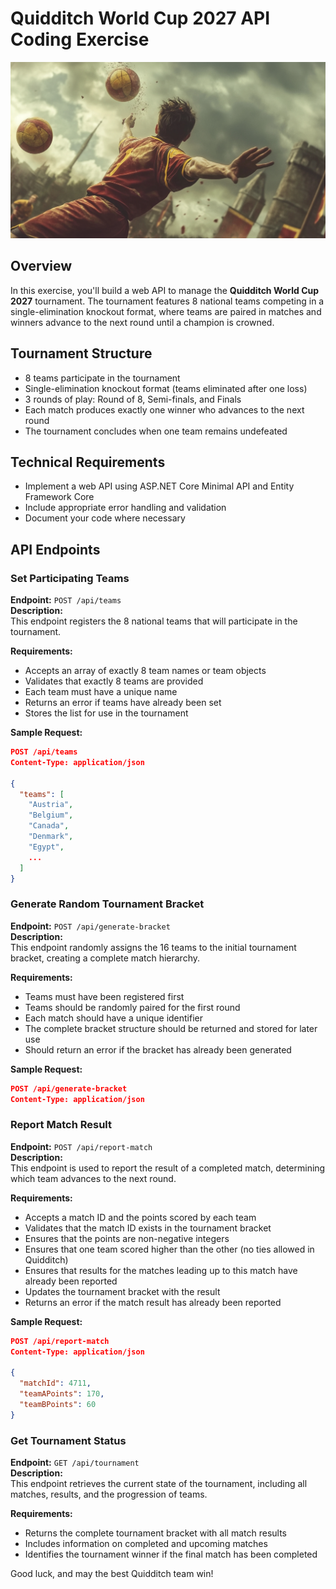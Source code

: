 # Quidditch World Cup 2027 API Coding Exercise

![hero](./hero.png)

## Overview

In this exercise, you'll build a web API to manage the **Quidditch World Cup 2027** tournament. The tournament features 8 national teams competing in a single-elimination knockout format, where teams are paired in matches and winners advance to the next round until a champion is crowned.

## Tournament Structure

- 8 teams participate in the tournament
- Single-elimination knockout format (teams eliminated after one loss)
- 3 rounds of play: Round of 8, Semi-finals, and Finals
- Each match produces exactly one winner who advances to the next round
- The tournament concludes when one team remains undefeated

## Technical Requirements

- Implement a web API using ASP.NET Core Minimal API and Entity Framework Core
- Include appropriate error handling and validation
- Document your code where necessary

## API Endpoints

### Set Participating Teams

**Endpoint:** `POST /api/teams`  
**Description:**  
This endpoint registers the 8 national teams that will participate in the tournament.

**Requirements:**  
- Accepts an array of exactly 8 team names or team objects
- Validates that exactly 8 teams are provided
- Each team must have a unique name
- Returns an error if teams have already been set
- Stores the list for use in the tournament

**Sample Request:**

```json
POST /api/teams
Content-Type: application/json

{
  "teams": [
    "Austria",
    "Belgium",
    "Canada",
    "Denmark",
    "Egypt",
    ...
  ]
}
```

### Generate Random Tournament Bracket

**Endpoint:** `POST /api/generate-bracket`  
**Description:**  
This endpoint randomly assigns the 16 teams to the initial tournament bracket, creating a complete match hierarchy.

**Requirements:**  
- Teams must have been registered first
- Teams should be randomly paired for the first round
- Each match should have a unique identifier
- The complete bracket structure should be returned and stored for later use
- Should return an error if the bracket has already been generated

**Sample Request:**

```json
POST /api/generate-bracket
Content-Type: application/json
```

### Report Match Result

**Endpoint:** `POST /api/report-match`  
**Description:**  
This endpoint is used to report the result of a completed match, determining which team advances to the next round.

**Requirements:**  
- Accepts a match ID and the points scored by each team
- Validates that the match ID exists in the tournament bracket
- Ensures that the points are non-negative integers
- Ensures that one team scored higher than the other (no ties allowed in Quidditch)
- Ensures that results for the matches leading up to this match have already been reported
- Updates the tournament bracket with the result
- Returns an error if the match result has already been reported

**Sample Request:**

```json
POST /api/report-match
Content-Type: application/json

{
  "matchId": 4711,
  "teamAPoints": 170,
  "teamBPoints": 60
}
```

### Get Tournament Status

**Endpoint:** `GET /api/tournament`  
**Description:**  
This endpoint retrieves the current state of the tournament, including all matches, results, and the progression of teams.

**Requirements:**  
- Returns the complete tournament bracket with all match results
- Includes information on completed and upcoming matches
- Identifies the tournament winner if the final match has been completed

Good luck, and may the best Quidditch team win!
